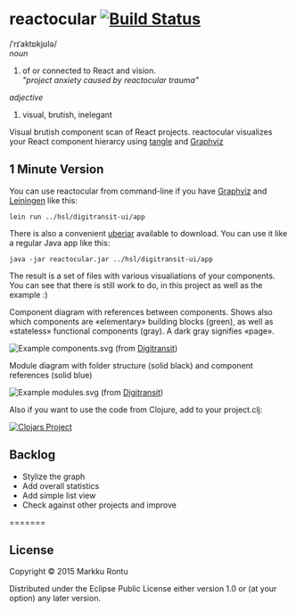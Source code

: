 # reactocular [![Build Status](https://travis-ci.org/Macroz/reactocular.svg?branch=master)](https://travis-ci.org/Macroz/reactocular)

/ˈrɪˈaktɒkjʊlə/<br>
_noun_

1. of or connected to React and vision.<br>
_"project anxiety caused by reactocular trauma"_<br>

_adjective_

1. visual, brutish, inelegant<br>

Visual brutish component scan of React projects. reactocular visualizes your React component hierarcy using [tangle](https://github.com/Macroz/tangle) and [Graphviz](http://www.graphviz.org/)

1 Minute Version
----------------

You can use reactocular from command-line if you have [Graphviz](http://www.graphviz.org) and [Leiningen](http://leiningen.org) like this:

```
lein run ../hsl/digitransit-ui/app
```

There is also a convenient [uberjar](uberjar/reactocular.jar?raw=true) available to download.
You can use it like a regular Java app like this:

```
java -jar reactocular.jar ../hsl/digitransit-ui/app
```

The result is a set of files with various visualiations of your components. You can see that there is still work to do, in this project as well as the example :)

Component diagram with references between components. Shows also which components are &laquo;elementary&raquo; building blocks (green), as well as &laquo;stateless&raquo; functional components (gray). A dark gray signifies &laquo;page&raquo;.

![Example components.svg](https://rawgit.com/Macroz/reactocular/master/examples/digitransit-components.svg) (from [Digitransit](http://digitransit.fi))

Module diagram with folder structure (solid black) and component references (solid blue)

![Example modules.svg](https://rawgit.com/Macroz/reactocular/master/examples/digitransit-modules.svg) (from [Digitransit](http://digitransit.fi))

Also if you want to use the code from Clojure, add to your project.clj:

[![Clojars Project](http://clojars.org/macroz/reactocular/latest-version.svg)](http://clojars.org/macroz/reactocular)

## Backlog

- Stylize the graph
- Add overall statistics
- Add simple list view
- Check against other projects and improve

=======
## License

Copyright © 2015 Markku Rontu

Distributed under the Eclipse Public License either version 1.0 or (at
your option) any later version.
